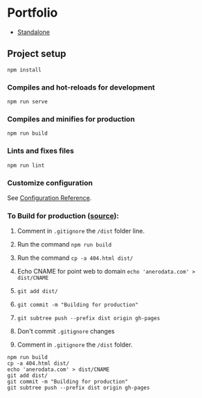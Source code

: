 # Portfolio

- [Standalone](https://anerodata.com)

## Project setup
```
npm install
```

### Compiles and hot-reloads for development
```
npm run serve
```

### Compiles and minifies for production
```
npm run build
```

### Lints and fixes files
```
npm run lint
```

### Customize configuration
See [Configuration Reference](https://cli.vuejs.org/config/).

### To Build for production ([source](https://medium.com/@Roli_Dori/deploy-vue-cli-3-project-to-github-pages-ebeda0705fbd)):

1. Comment in ```.gitignore``` the ```/dist``` folder line.

2. Run the command ```npm run build```

3. Run the command ```cp -a 404.html dist/```

4. Echo CNAME for point web to domain ```echo 'anerodata.com' > dist/CNAME```

5. ```git add dist/```

6. ```git commit -m "Building for production"```

7. ```git subtree push --prefix dist origin gh-pages```

8. Don't commit ```.gitignore``` changes

9. Comment in ```.gitignore``` the ```/dist``` folder.

```
npm run build
cp -a 404.html dist/
echo 'anerodata.com' > dist/CNAME
git add dist/
git commit -m "Building for production"
git subtree push --prefix dist origin gh-pages
```